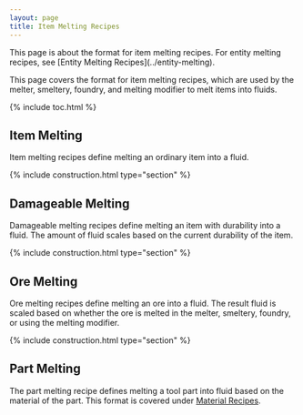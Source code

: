 ```yaml
---
layout: page
title: Item Melting Recipes
---
```

<div class="hatnote" markdown=1>
This page is about the format for item melting recipes. For entity melting recipes, see [Entity Melting Recipes](../entity-melting).
</div>

This page covers the format for item melting recipes, which are used by the melter, smeltery, foundry, and melting modifier to melt items into fluids.

{% include toc.html %}

## Item Melting

Item melting recipes define melting an ordinary item into a fluid.

{% include construction.html type="section" %}

## Damageable Melting

Damageable melting recipes define melting an item with durability into a fluid. The amount of fluid scales based on the current durability of the item.

{% include construction.html type="section" %}

## Ore Melting

Ore melting recipes define melting an ore into a fluid. The result fluid is scaled based on whether the ore is melted in the melter, smeltery, foundry, or using the melting modifier.

{% include construction.html type="section" %}

## Part Melting

The part melting recipe defines melting a tool part into fluid based on the material of the part. This format is covered under [Material Recipes](../materials#melting).